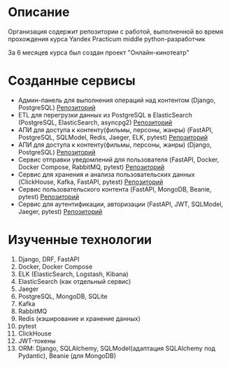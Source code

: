 # Описание

Организация содержит репозитории с работой, выполненной во время прохождения курса Yandex Practicum middle python-разработчик

За 6 месяцев курса был создан проект "Онлайн-кинотеатр"

# Созданные сервисы

- Админ-панель для выполнения операций над контентом (Django, PostgreSQL) [Репозиторий](https://github.com/likeinlife-Yandex-Practicum/admin_panel_1)
- ETL для перегрузки данных из PostgreSQL в ElasticSearch (PostgreSQL, ElasticSearch, asyncpg2) [Репозиторий](https://github.com/likeinlife-Yandex-Practicum/postgres-elastic-etl)
- АПИ для доступа к контенту(фильмы, персоны, жанры) (FastAPI, PostgreSQL, SQLModel, Redis, Jaeger, ELK, pytest) [Репозиторий](https://github.com/likeinlife-Yandex-Practicum/content)
- АПИ для доступа к контенту(фильмы, персоны, жанры) (Django, PostgreSQL) [Репозиторий](https://github.com/likeinlife-Yandex-Practicum/admin_panel_2)
- Сервис отправки уведомлений для пользователя (FastAPI, Docker, Docker Compose, RabbitMQ, pytest) [Репозиторий](https://github.com/likeinlife-Yandex-Practicum/notification)
- Сервис для хранения и анализа пользовательских данных (ClickHouse, Kafka, FastAPI, pytest) [Репозиторий](https://github.com/likeinlife-Yandex-Practicum/ugc1)
- Сервис пользовательского контента (FastAPI, MongoDB, Beanie, pytest) [Репозиторий](https://github.com/likeinlife-Yandex-Practicum/ugc2)
- Сервис для аутентификации, авторизации (FastAPI, JWT, SQLModel, Jaeger, pytest) [Репозиторий](https://github.com/likeinlife-Yandex-Practicum/auth)

# Изученные технологии

1. Django, DRF, FastAPI
2. Docker, Docker Compose
3. ELK (ElasticSearch, Logstash, Kibana)
4. ElasticSearch (как отдельный сервис)
5. Jaeger
6. PostgreSQL, MongoDB, SQLite
7. Kafka
8. RabbitMQ
9. Redis (кэширование и хранение данных)
10. pytest
11. ClickHouse
12. JWT-токены
13. ORM: Django, SQLAlchemy, SQLModel(адаптация SQLAlchemy под Pydantic), Beanie (для MongoDB)
